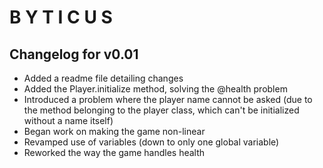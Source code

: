 # B Y T I C U S

## Changelog for v0.01
* Added a readme file detailing changes
* Added the Player.initialize method, solving the @health problem
* Introduced a problem where the player name cannot be asked (due to the method belonging to the player class, which can't be initialized without a name itself)
* Began work on making the game non-linear
* Revamped use of variables (down to only one global variable)
* Reworked the way the game handles health